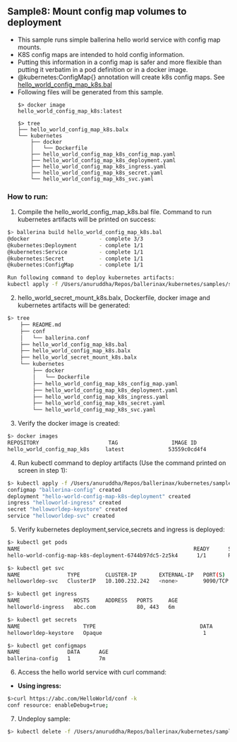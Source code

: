 ## Sample8: Mount config map volumes to deployment 

- This sample runs simple ballerina hello world service with config map mounts.
- K8S config maps are intended to hold config information.
- Putting this information in a config map is safer and more flexible than putting it verbatim in a pod definition or in a docker image.
- @kubernetes:ConfigMap{} annotation will create k8s config maps. See [hello_world_config_map_k8s.bal](
./hello_world_config_map_k8s.bal)  
- Following files will be generated from this sample.
    ``` 
    $> docker image
    hello_world_config_map_k8s:latest
    
    $> tree
    ├── hello_world_config_map_k8s.balx
    └── kubernetes
        ├── docker
        │   └── Dockerfile
        ├── hello_world_config_map_k8s_config_map.yaml
        ├── hello_world_config_map_k8s_deployment.yaml
        ├── hello_world_config_map_k8s_ingress.yaml
        ├── hello_world_config_map_k8s_secret.yaml
        └── hello_world_config_map_k8s_svc.yaml

    ```
### How to run:

1. Compile the  hello_world_config_map_k8s.bal file. Command to run kubernetes artifacts will be printed on success:
```bash
$> ballerina build hello_world_config_map_k8s.bal
@docker 			         - complete 3/3
@kubernetes:Deployment 		 - complete 1/1
@kubernetes:Service 		 - complete 1/1
@kubernetes:Secret  		 - complete 1/1
@kubernetes:ConfigMap 		 - complete 1/1

Run following command to deploy kubernetes artifacts:
kubectl apply -f /Users/anuruddha/Repos/ballerinax/kubernetes/samples/sample8/kubernetes/
```

2. hello_world_secret_mount_k8s.balx, Dockerfile, docker image and kubernetes artifacts will be generated: 
```bash
$> tree
    ├── README.md
    ├── conf
    │   └── ballerina.conf
    ├── hello_world_config_map_k8s.bal
    ├── hello_world_config_map_k8s.balx
    ├── hello_world_secret_mount_k8s.balx
    └── kubernetes
        ├── docker
        │   └── Dockerfile
        ├── hello_world_config_map_k8s_config_map.yaml
        ├── hello_world_config_map_k8s_deployment.yaml
        ├── hello_world_config_map_k8s_ingress.yaml
        ├── hello_world_config_map_k8s_secret.yaml
        └── hello_world_config_map_k8s_svc.yaml

```

3. Verify the docker image is created:
```bash
$> docker images
REPOSITORY                      TAG                 IMAGE ID            CREATED             SIZE
hello_world_config_map_k8s     latest              53559c0cd4f4        55 seconds ago      194MB
```

4. Run kubectl command to deploy artifacts (Use the command printed on screen in step 1):
```bash
$> kubectl apply -f /Users/anuruddha/Repos/ballerinax/kubernetes/samples/sample8/kubernetes/
configmap "ballerina-config" created
deployment "hello-world-config-map-k8s-deployment" created
ingress "helloworld-ingress" created
secret "helloworldep-keystore" created
service "helloworldep-svc" created
```

5. Verify kubernetes deployment,service,secrets and ingress is deployed:
```bash
$> kubectl get pods
NAME                                                       READY      STATUS    RESTARTS   AGE
hello-world-config-map-k8s-deployment-6744b97dc5-2z5k4      1/1       Running   0          5m

$> kubectl get svc
NAME               TYPE        CLUSTER-IP       EXTERNAL-IP   PORT(S)    AGE
helloworldep-svc   ClusterIP   10.100.232.242   <none>        9090/TCP   6m

$> kubectl get ingress
NAME                 HOSTS     ADDRESS   PORTS     AGE
helloworld-ingress   abc.com             80, 443   6m

$> kubectl get secrets
NAME                    TYPE                                 DATA      AGE
helloworldep-keystore   Opaque                                1         1m

$> kubectl get configmaps
NAME               DATA      AGE
ballerina-config   1         7m
```

6. Access the hello world service with curl command:


- **Using ingress:**
```bash
$>curl https://abc.com/HelloWorld/conf -k
conf resource: enableDebug=true;
```

7. Undeploy sample:
```bash
$> kubectl delete -f /Users/anuruddha/Repos/ballerinax/kubernetes/samples/sample8/kubernetes/

```
